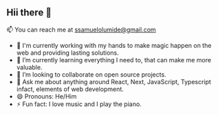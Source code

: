 <h2 text-align= "center">Hii there 👋</h2>

 📫 You can reach me at [ssamuelolumide@gmail.com](mailto:ssamuelolumide@gmail.com)


- 🔭  I'm currently working with my hands to make magic happen on the web and providing lasting solutions.
- 🌱 I’m currently learning everything I need to, that can make me more valuable.
- 👯 I’m looking to collaborate on open source projects.
- 💬 Ask me about anything around React, Next, JavaScript, Typescript infact, elements of web development.
- 😄 Pronouns: He/Him
- ⚡ Fun fact: I love music and I play the piano.
